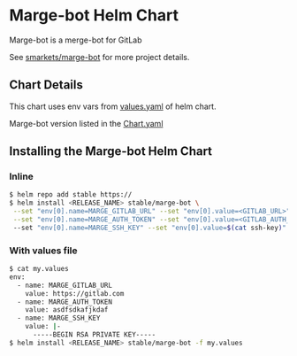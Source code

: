 # Marge-bot Helm Chart
Marge-bot is a merge-bot for GitLab

See [smarkets/marge-bot](https://github.com/smarkets/marge-bot) for more project details.

## Chart Details

This chart uses env vars from [values.yaml](values.yaml) of helm chart.

Marge-bot version listed in the [Chart.yaml](Chart.yaml)

## Installing the Marge-bot Helm Chart

### Inline
```bash
$ helm repo add stable https://
$ helm install <RELEASE_NAME> stable/marge-bot \
 --set "env[0].name=MARGE_GITLAB_URL" --set "env[0].value=<GITLAB_URL>" \
 --set "env[0].name=MARGE_AUTH_TOKEN" --set "env[0].value=<GITLAB_AUTH_TOKEN>"
 --set "env[0].name=MARGE_SSH_KEY" --set "env[0].value=$(cat ssh-key)"
```

### With values file

```bash
$ cat my.values
env:
  - name: MARGE_GITLAB_URL
    value: https://gitlab.com
  - name: MARGE_AUTH_TOKEN
    value: asdfsdkafjkdaf
  - name: MARGE_SSH_KEY
    value: |-
      -----BEGIN RSA PRIVATE KEY-----
$ helm install <RELEASE_NAME> stable/marge-bot -f my.values
```
